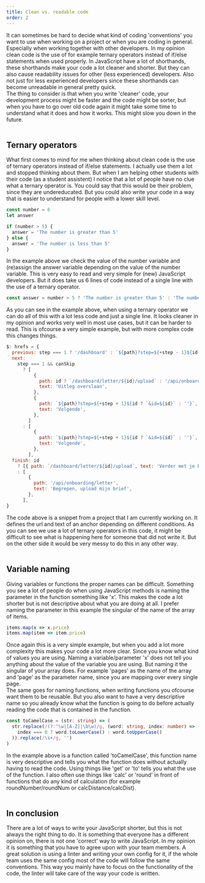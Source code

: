 ```yaml
---
title: Clean vs. readable code
order: 2
---
```


It can sometimes be hard to decide what kind of coding 'conventions' you want to use when working on a project or when you are coding in general. Especially when working together with other developers. In my opinion clean code is the use of for example ternary operators instead of if/else statements when used properly. In JavaScript have a lot of shorthands, these shorthands make your code a lot cleaner and shorter. But they can also cause readability issues for other (less experienced) developers. Also not just for less experienced developers since these shorthands can become unreadable in general pretty quick.  
The thing to consider is that when you write 'cleaner' code, your development process might be faster and the code might be sorter, but when you have to go over old code again it might take some time to understand what it does and how it works. This might slow you down in the future.  
&nbsp;  
## Ternary operators
What first comes to mind for me when thinking about clean code is the use of ternary operators instead of if/else statements. I actually use them a lot and stopped thinking about them. But when I am helping other students with their code (as a student assistent) I notice that a lot of people have no clue what a ternary operator is. You could say that this would be their problem, since they are undereducated. But you could also write your code in a way that is easier to understand for people with a lower skill level.
```js
const number = 6
let answer

if (number > 5) {
  answer = 'The number is greater than 5'
} else {
  answer = 'The number is less than 5'
}
```  
In the example above we check the value of the number variable and (re)assign the answer variable depending on the value of the number variable. This is very easy to read and very simple for (new) JavaScript developers. But it does take us 6 lines of code instead of a single line with the use of a ternary operator.
```js
const answer = number > 5 ? 'The number is greater than 5' : 'The number is less than 5'
```  
As you can see in the example above, when using a ternary operator we can do all of this with a lot less code and just a single line. It looks cleaner in my opinion and works very well in most use cases, but it can be harder to read. This is ofcourse a very simple example, but with more complex code this changes things.
```js
$: hrefs = {
  previous: step === 1 ? '/dashboard' : `${path}?step=${+step - 1}${id ? `&id=${id}` : ''}`,
  next:
    step === 1 && canSkip
      ? [
          {
            path: id ? `/dashboard/letter/${id}/upload` : '/api/onboarding/letter',
            text: 'Uitleg overslaan',
          },
          {
            path: `${path}?step=${+step + 1}${id ? `&id=${id}` : ''}`,
            text: 'Volgende',
          },
        ]
      : [
          {
            path: `${path}?step=${+step + 1}${id ? `&id=${id}` : ''}`,
            text: 'Volgende',
          },
        ],
  finish: id
    ? [{ path: `/dashboard/letter/${id}/upload`, text: 'Verder met je brief' }]
    : [
        {
          path: '/api/onboarding/letter',
          text: 'Begrepen, upload mijn brief',
        },
      ],
}
```  
The code above is a snippet from a project that I am currently working on. It defines the url and text of an anchor depending on different conditions. As you can see we use a lot of ternary operators in this code, it might be difficult to see what is happening here for someone that did not write it. But on the other side it would be very messy to do this in any other way.  
&nbsp;  
## Variable naming
Giving variables or functions the proper names can be difficult. Something you see a lot of people do when using JavaScript methods is naming the parameter in the function something like 'x'. This makes the code a lot shorter but is not descriptive about what you are doing at all. I prefer naming the parameter in this example the singular of the name of the array of items.  
```js
items.map(x => x.price)
items.map(item => item.price)
```
Once again this is a very simple example, but when you add a lot more complexity this makes your code a lot more clear. Since you know what kind of values you are using. Naming a variable/parameter 'x' does not tell you anything about the value of the variable you are using. But naming it the singular of your array does. For example 'pages' as the name of the array and 'page' as the parameter name, since you are mapping over every single page.  
The same goes for naming functions, when writing functions you ofcourse want them to be reusable. But you also want to have a very descriptive name so you already know what the function is going to do before actually reading the code that is contained in the function.
```ts
const toCamelCase = (str: string) => (
  str.replace(/(?:^\w|[A-Z]|\b\w)/g, (word: string, index: number) => (
    index === 0 ? word.toLowerCase() : word.toUpperCase()
  )).replace(/\s+/g, '')
)
```
In the example above is a function called 'toCamelCase', this function name is very descriptive and tells you what the function does without actually having to read the code. Using things like 'get' or 'to' tells you what the use of the function. I also often use things like 'calc' or 'round' in front of functions that do any kind of calculation (for example roundNumber/roundNum or calcDistance/calcDist).  
&nbsp;  
## In conclusion
There are a lot of ways to write your JavaScript shorter, but this is not always the right thing to do. It is something that everyone has a different opinion on, there is not one 'correct' way to write JavaScript. In my opinion it is something that you have to agree upon with your team members. A great solution is using a linter and writing your own config for it, if the whole team uses the same config most of the code will follow the same conventions. This way you mainly have to focus on the functionality of the code, the linter will take care of the way your code is written.  
&nbsp;  
